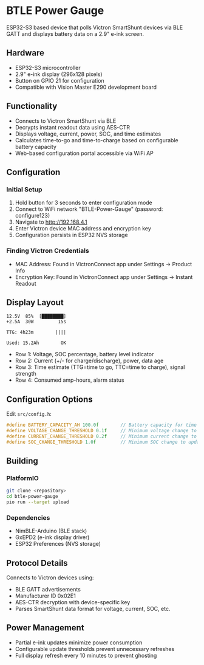 # BTLE Power Gauge

ESP32-S3 based device that polls Victron SmartShunt devices via BLE GATT and displays battery data on a 2.9" e-ink screen.

## Hardware

- ESP32-S3 microcontroller
- 2.9" e-ink display (296x128 pixels) 
- Button on GPIO 21 for configuration
- Compatible with Vision Master E290 development board

## Functionality

- Connects to Victron SmartShunt via BLE
- Decrypts instant readout data using AES-CTR
- Displays voltage, current, power, SOC, and time estimates
- Calculates time-to-go and time-to-charge based on configurable battery capacity
- Web-based configuration portal accessible via WiFi AP

## Configuration

### Initial Setup
1. Hold button for 3 seconds to enter configuration mode
2. Connect to WiFi network "BTLE-Power-Gauge" (password: configure123)
3. Navigate to http://192.168.4.1
4. Enter Victron device MAC address and encryption key
5. Configuration persists in ESP32 NVS storage

### Finding Victron Credentials
- MAC Address: Found in VictronConnect app under Settings → Product Info
- Encryption Key: Found in VictronConnect app under Settings → Instant Readout

## Display Layout

```
12.5V  85%  [████████]
+2.5A  30W         15s

TTG: 4h23m        ||||

Used: 15.2Ah        OK
```

- Row 1: Voltage, SOC percentage, battery level indicator
- Row 2: Current (+/- for charge/discharge), power, data age
- Row 3: Time estimate (TTG=time to go, TTC=time to charge), signal strength
- Row 4: Consumed amp-hours, alarm status

## Configuration Options

Edit `src/config.h`:

```cpp
#define BATTERY_CAPACITY_AH 100.0f        // Battery capacity for time calculations
#define VOLTAGE_CHANGE_THRESHOLD 0.1f     // Minimum voltage change to update display
#define CURRENT_CHANGE_THRESHOLD 0.2f     // Minimum current change to update display
#define SOC_CHANGE_THRESHOLD 1.0f         // Minimum SOC change to update display
```

## Building

### PlatformIO
```bash
git clone <repository>
cd btle-power-gauge
pio run --target upload
```

### Dependencies
- NimBLE-Arduino (BLE stack)
- GxEPD2 (e-ink display driver)
- ESP32 Preferences (NVS storage)

## Protocol Details

Connects to Victron devices using:
- BLE GATT advertisements
- Manufacturer ID 0x02E1 
- AES-CTR decryption with device-specific key
- Parses SmartShunt data format for voltage, current, SOC, etc.

## Power Management

- Partial e-ink updates minimize power consumption
- Configurable update thresholds prevent unnecessary refreshes
- Full display refresh every 10 minutes to prevent ghosting

 
